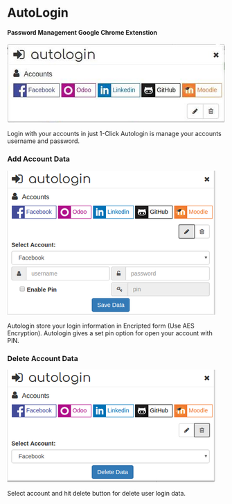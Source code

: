 # AutoLogin 
#### Password Management Google Chrome Extenstion

![alt text](https://github.com/deeppatel234/AutoLogin/blob/master/autologin.jpg)

Login with your accounts in just 1-Click
Autologin is manage your accounts username and password.

### Add Account Data
![alt text](https://github.com/deeppatel234/AutoLogin/blob/master/add%20account.png)

Autologin store your login information in Encripted form (Use AES Encryption). 
Autologin gives a set pin option for open your account with PIN.

### Delete Account Data
![alt text](https://github.com/deeppatel234/AutoLogin/blob/master/delete%20account.png)

Select account and hit delete button for delete user login data.
